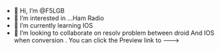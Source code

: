 - 👋 Hi, I’m @F5LGB
- 👀 I’m interested in ...Ham Radio 
- 🌱 I’m currently learning IOS
- 💞️ I’m looking to collaborate on resolv problem between droid And IOS when conversion  .
You can click the Preview link to
--->
